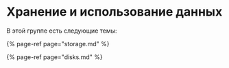 # Хранение и использование данных

В этой группе есть следующие темы:

{% page-ref page="storage.md" %}

{% page-ref page="disks.md" %}



